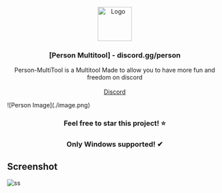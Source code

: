 <p align="center">
  <a href="https://github.com/VatosV2/Nexus-MultiTool">
    <img src="https://cdn.discordapp.com/attachments/1209895707675205653/1209919950689411092/RmDJt7xVhNFTA6yvy3EWfsTbki45EeI67K93h75F_1.png?" alt="Logo" width="80" height="80">
  </a>

  <h3 align="center">[Person Multitool] - discord.gg/person</h3>

  <p align="center">
    Person-MultiTool is a Multitool Made to allow you to have more fun and freedom on discord
    <br/>
    <br/>
    <a href="https://discord.gg/person">Discord</a>
  </p>
</p>
![Person Image](./image.png)
<h3 align="center";">Feel free to star this project! ⭐</h3>
<h3 align="center";">Only Windows supported! ✔</h3>


## Screenshot
![ss](https://media.discordapp.net/attachments/1220192119407247533/1247594843547504781/image.png?ex=666098bd&is=665f473d&hm=7abf955a018362f8af097bcc32d6ce04dd0644d95e13460fc09b6a3342c644c3&=&format=webp&quality=lossless&width=1240&height=676)
